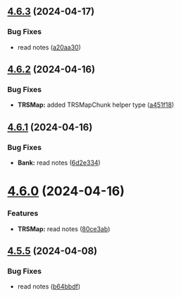 ## [4.6.3](https://github.com/Torwent/SRL-T/compare/v4.6.2...v4.6.3) (2024-04-17)


### Bug Fixes

* read notes ([a20aa30](https://github.com/Torwent/SRL-T/commit/a20aa3032a29a1476aa2b3da299bd376b91d8ce4))



## [4.6.2](https://github.com/Torwent/SRL-T/compare/v4.6.1...v4.6.2) (2024-04-16)


### Bug Fixes

* **TRSMap:** added TRSMapChunk helper type ([a451f18](https://github.com/Torwent/SRL-T/commit/a451f188e25ee27f82de7b18a6a3eaddbb3b39d7))



## [4.6.1](https://github.com/Torwent/SRL-T/compare/v4.6.0...v4.6.1) (2024-04-16)


### Bug Fixes

* **Bank:** read notes ([6d2e334](https://github.com/Torwent/SRL-T/commit/6d2e334bad4e08ff901adc1ccdf6a85cfff763a6))



# [4.6.0](https://github.com/Torwent/SRL-T/compare/v4.5.5...v4.6.0) (2024-04-16)


### Features

* **TRSMap:** read notes ([80ce3ab](https://github.com/Torwent/SRL-T/commit/80ce3ab33f9eb98e8897619c572ddd42efb57b97))



## [4.5.5](https://github.com/Torwent/SRL-T/compare/v4.5.4...v4.5.5) (2024-04-08)


### Bug Fixes

* read notes ([b64bbdf](https://github.com/Torwent/SRL-T/commit/b64bbdf831675caf51af31dbf6aacf73d176110e))



